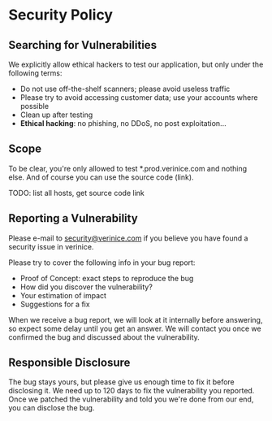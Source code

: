 # Security Policy

## Searching for Vulnerabilities

We explicitly allow ethical hackers to test our application, but only under the following terms:

- Do not use off-the-shelf scanners; please avoid useless traffic
- Please try to avoid accessing customer data; use your accounts where possible
- Clean up after testing
- **Ethical hacking**: no phishing, no DDoS, no post exploitation...

## Scope

To be clear, you're only allowed to test *.prod.verinice.com and nothing else.
And of course you can use the source code (link).

TODO: list all hosts, get source code link

## Reporting a Vulnerability

Please e-mail to security@verinice.com if you believe you have found a security issue in verinice.

Please try to cover the following info in your bug report:

- Proof of Concept: exact steps to reproduce the bug
- How did you discover the vulnerability?
- Your estimation of impact
- Suggestions for a fix

When we receive a bug report, we will look at it internally before answering, so expect some delay until you get an answer.
We will contact you once we confirmed the bug and discussed about the vulnerability.

## Responsible Disclosure

The bug stays yours, but please give us enough time to fix it before disclosing it.
We need up to 120 days to fix the vulnerability you reported.
Once we patched the vulnerability and told you we're done from our end, you can disclose the bug.
